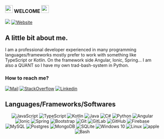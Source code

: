### <img src="https://media.giphy.com/media/hvRJCLFzcasrR4ia7z/giphy.gif" width="25px"> WELCOME <img src="https://media.giphy.com/media/hvRJCLFzcasrR4ia7z/giphy.gif" width="25px">
![](https://komarev.com/ghpvc/?username=YandrosChaos&color=blue)
[![Website](https://img.shields.io/badge/-Snow.Crash-black?&logo=github&logoColor=white)](https://github.com/YandrosChaos)

## A little bit about me.
I am a professional developer experienced in many programming languages/frameworks mostly prefer to work with something like TypeScript or Kotlin. On the framework side Angular, Ionic, Spring... I am also a QUANT so I have my own trad-bash-system in Python.

### How to reach me?
[![Mail](https://img.shields.io/badge/Gmail-D14836?style=for-the-badge&logo=gmail&logoColor=white)](mailto:victor.develops@gmail.com)
[![StackOverflow](https://img.shields.io/badge/-Stack%20overflow-FE7A16?style=for-the-badge&logo=stack-overflow&logoColor=white)](https://stackoverflow.com/users/11262771/snowcrash)
[![Linkedin](https://img.shields.io/badge/LinkedIn-0077B5?style=for-the-badge&logo=linkedin&logoColor=white)](https://www.linkedin.com/in/victor-develops/)

## Languages/Frameworks/Softwares
<p align="center">
  <img alt="JavaScript" src="https://img.shields.io/badge/javascript%20-%23323330.svg?&style=for-the-badge&logo=javascript&logoColor=%23F7DF1E"/>
  <img alt="TypeScript" src="https://img.shields.io/badge/typescript%20-%23007ACC.svg?&style=for-the-badge&logo=typescript&logoColor=white"/>
  <img alt="Kotlin" src="https://img.shields.io/badge/-KOTLIN-orange?&style=for-the-badge&logo=kotlin&logoColor=white">
  <img alt="Java" src="https://img.shields.io/badge/-JAVA-black?&style=for-the-badge&logo=java&logoColor=white">
  <img alt="C#" src="https://img.shields.io/badge/-C%23-blue?&style=for-the-badge&logo=csharp&logoColor=white">
  <img alt="Python" src="https://img.shields.io/badge/-PYTHON-green?&style=for-the-badge&logo=python&logoColor=blue">
  <img alt="Angular" src="https://img.shields.io/badge/angular%20-%23DD0031.svg?&style=for-the-badge&logo=angular&logoColor=white"/>
  <img alt="Ionic" src="https://img.shields.io/badge/-IONIC-%23316192.svg?&style=for-the-badge&logo=ionic&logoColor=white">
  <img alt="Spring" src="https://img.shields.io/badge/-SPRING-green?&style=for-the-badge&logo=spring&logoColor=white">
  <img alt="Bootstrap" src="https://img.shields.io/badge/bootstrap%20-%23563D7C.svg?&style=for-the-badge&logo=bootstrap&logoColor=white"/>

  <img alt="Git" src="https://img.shields.io/badge/git%20-%23F05033.svg?&style=for-the-badge&logo=git&logoColor=white"/>
  <img alt="GitLab" src="https://img.shields.io/badge/gitlab%20-%23181717.svg?&style=for-the-badge&logo=gitlab&logoColor=white"/>
  <img alt="GitHub" src="https://img.shields.io/badge/github%20-%23121011.svg?&style=for-the-badge&logo=github&logoColor=white"/>

  <img alt="Firebase" src="https://img.shields.io/badge/firebase%20-%23039BE5.svg?&style=for-the-badge&logo=firebase"/>
  <img alt="MySQL" src="https://img.shields.io/badge/mysql-%2300f.svg?&style=for-the-badge&logo=mysql&logoColor=white"/>
  <img alt="Postgres" src ="https://img.shields.io/badge/postgres-%23316192.svg?&style=for-the-badge&logo=postgresql&logoColor=white"/>
  <img alt="MongoDB" src ="https://img.shields.io/badge/MongoDB-%234ea94b.svg?&style=for-the-badge&logo=mongodb&logoColor=white"/>
  <img alt="SQLite" src ="https://img.shields.io/badge/sqlite-%2307405e.svg?&style=for-the-badge&logo=sqlite&logoColor=white"/>
  
  <img alt="Windows 10" src="https://img.shields.io/badge/Windows-0078D6?style=for-the-badge&logo=windows&logoColor=white" />
  <img alt="Linux" src="https://img.shields.io/badge/-LINUX-black?style=for-the-badge&logo=archlinux&logoColor=white" />
    <img alt="apple" src="https://img.shields.io/badge/-apple-silver?style=for-the-badge&logo=apple&logoColor=white" />
  <img alt="Bash" src="https://img.shields.io/badge/-BASH-black?style=for-the-badge&logo=shell&logoColor=white" />
  
</p>

